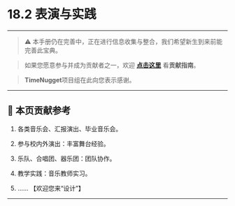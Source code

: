 # 18.2 表演与实践

---

> ⚠️ 本手册仍在完善中，正在进行信息收集与整合，我们希望新生到来前能完善此宝典。  

> 如果您愿意参与并成为贡献者之一，欢迎 **[点击这里](/CONTRIBUTING.md)** 看**贡献指南**。

> **TimeNugget**项目组在此向您表示感谢。

---

## 📌 本页贡献参考

1. 各类音乐会、汇报演出、毕业音乐会。

2. 参与校内外演出：丰富舞台经验。

3. 乐队、合唱团、器乐团：团队协作。

4. 教学实践：音乐教师实习。

5. ……  【欢迎您来“设计”】

---
